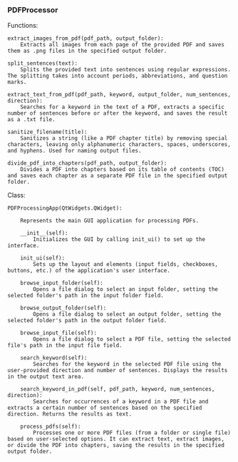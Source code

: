 ### PDFProcessor
Functions:

    extract_images_from_pdf(pdf_path, output_folder):
        Extracts all images from each page of the provided PDF and saves them as .png files in the specified output folder.

    split_sentences(text):
        Splits the provided text into sentences using regular expressions. The splitting takes into account periods, abbreviations, and question marks.

    extract_text_from_pdf(pdf_path, keyword, output_folder, num_sentences, direction):
        Searches for a keyword in the text of a PDF, extracts a specific number of sentences before or after the keyword, and saves the result as a .txt file.

    sanitize_filename(title):
        Sanitizes a string (like a PDF chapter title) by removing special characters, leaving only alphanumeric characters, spaces, underscores, and hyphens. Used for naming output files.

    divide_pdf_into_chapters(pdf_path, output_folder):
        Divides a PDF into chapters based on its table of contents (TOC) and saves each chapter as a separate PDF file in the specified output folder.

Class:

    PDFProcessingApp(QtWidgets.QWidget):

        Represents the main GUI application for processing PDFs.

        __init__(self):
            Initializes the GUI by calling init_ui() to set up the interface.

        init_ui(self):
            Sets up the layout and elements (input fields, checkboxes, buttons, etc.) of the application's user interface.

        browse_input_folder(self):
            Opens a file dialog to select an input folder, setting the selected folder's path in the input folder field.

        browse_output_folder(self):
            Opens a file dialog to select an output folder, setting the selected folder's path in the output folder field.

        browse_input_file(self):
            Opens a file dialog to select a PDF file, setting the selected file's path in the input file field.

        search_keyword(self):
            Searches for the keyword in the selected PDF file using the user-provided direction and number of sentences. Displays the results in the output text area.

        search_keyword_in_pdf(self, pdf_path, keyword, num_sentences, direction):
            Searches for occurrences of a keyword in a PDF file and extracts a certain number of sentences based on the specified direction. Returns the results as text.

        process_pdfs(self):
            Processes one or more PDF files (from a folder or single file) based on user-selected options. It can extract text, extract images, or divide the PDF into chapters, saving the results in the specified output folder.